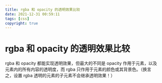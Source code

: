 ```yaml
---
title: rgba 和 opacity 的透明效果比较
date: 2021-12-31 00:59:11
tags: [css]
copyright: true
---
```

# rgba 和 opacity 的透明效果比较
rgba 和 opacity 都能实现透明效果，但最大的不同是 opacity 作用于元素，以及元素内的所有内容的透明度，而 rgba 只作用于元素的颜色或其背景色。（换言之，设置 rgba 透明的元素的子元素不会继承透明效果！）